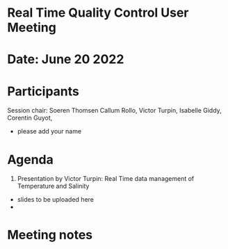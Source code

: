 # Real Time Quality Control User Meeting

# Date: June 20 2022

# Participants

Session chair: Soeren Thomsen
Callum Rollo, Victor Turpin, Isabelle Giddy, Corentin Guyot, 
- please add your name

# Agenda
1) Presentation by Victor Turpin: Real Time data management of Temperature and Salinity
- slides to be uploaded here
- 




# Meeting notes


